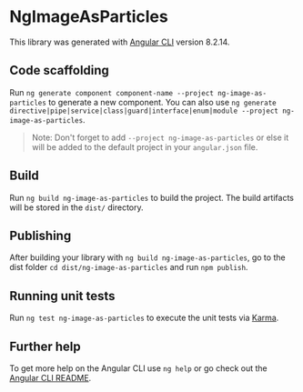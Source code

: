 # NgImageAsParticles

This library was generated with [Angular CLI](https://github.com/angular/angular-cli) version 8.2.14.

## Code scaffolding

Run `ng generate component component-name --project ng-image-as-particles` to generate a new component. You can also use `ng generate directive|pipe|service|class|guard|interface|enum|module --project ng-image-as-particles`.
> Note: Don't forget to add `--project ng-image-as-particles` or else it will be added to the default project in your `angular.json` file. 

## Build

Run `ng build ng-image-as-particles` to build the project. The build artifacts will be stored in the `dist/` directory.

## Publishing

After building your library with `ng build ng-image-as-particles`, go to the dist folder `cd dist/ng-image-as-particles` and run `npm publish`.

## Running unit tests

Run `ng test ng-image-as-particles` to execute the unit tests via [Karma](https://karma-runner.github.io).

## Further help

To get more help on the Angular CLI use `ng help` or go check out the [Angular CLI README](https://github.com/angular/angular-cli/blob/master/README.md).
